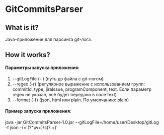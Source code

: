# GitCommitsParser

## What is it?
Java-приложение для парсинга git-лога.

## How it works?

#### Параметры запуска приложения:
1) --gitLogFile (-l) 
(путь до файла с git-логом)
2) --regex (-r)
(регулярное выражение с использованием групп: commitId, type, jiraIssue, programComponent, text. 
Если параметр regex не указан, всё будет передано в поле text)
3) --format (-f)
(json, html или plain. По умолчанию: plain)

#### Пример запуска приложения:
java -jar GitCommitsParser-1.0.jar --gitLogFile=/home/user/Desktop/gitLog -f json -r='(?<commitId>^\w+)\s(?<text>.+)'